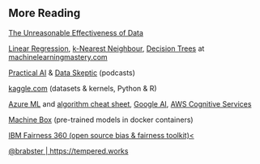 ## More Reading

<div style="text-align: left">
<a href="https://static.googleusercontent.com/media/research.google.com/en//pubs/archive/35179.pdf">The Unreasonable Effectiveness of Data</a><br/>

<a href="https://machinelearningmastery.com/linear-regression-for-machine-learning/">Linear Regression</a>, <a href="https://machinelearningmastery.com/k-nearest-neighbors-for-machine-learning/">k-Nearest Neighbour</a>, <a href="https://machinelearningmastery.com/classification-and-regression-trees-for-machine-learning/">Decision Trees</a> at <a href="https://machinelearningmastery.com">machinelearningmastery.com</a><br/>

<a href="https://changelog.com/practicalai">Practical AI</a> & <a href="https://dataskeptic.com/">Data Skeptic</a> (podcasts)<br/>

[kaggle.com](https://kaggle.com) (datasets & kernels, Python & R)<br/>

<a href="https://azure.microsoft.com/en-gb/services/machine-learning/">Azure ML</a> and <a href="https://docs.microsoft.com/en-us/azure/machine-learning/algorithm-cheat-sheet">algorithm cheat sheet</a>, <a href="https://cloud.google.com/products/ai">Google AI</a>, <a href="https://aws.amazon.com/machine-learning/">AWS Cognitive Services</a><br/>

<a href="https://machinebox.io/">Machine Box</a> (pre-trained models in docker containers)<br/>

<a href="https://developer.ibm.com/technologies/artificial-intelligence/projects/ai-fairness-360/">IBM Fairness 360 (open source bias & fairness toolkit)<<br/>

</div>

<footer>@brabster | https://tempered.works</footer>

